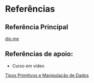 # Referências

## Referência Principal

[dio.me](https://dio.me/)

## Referências de apoio:
- Curso em video

[Tipos Primitivos e Manipulação de Dados](https://www.youtube.com/watch?v=JEAQeT7YGs4)
